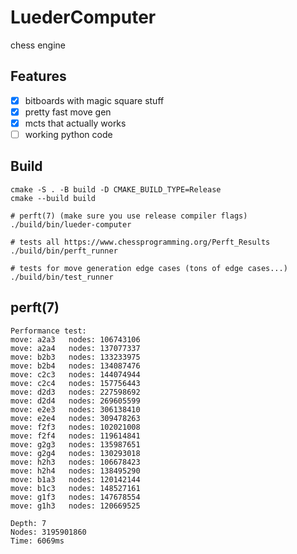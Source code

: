 # LuederComputer

chess engine

## Features
- [x] bitboards with magic square stuff
- [x] pretty fast move gen
- [x] mcts that actually works
- [ ] working python code

## Build
```
cmake -S . -B build -D CMAKE_BUILD_TYPE=Release
cmake --build build
```

```
# perft(7) (make sure you use release compiler flags)
./build/bin/lueder-computer

# tests all https://www.chessprogramming.org/Perft_Results
./build/bin/perft_runner

# tests for move generation edge cases (tons of edge cases...)
./build/bin/test_runner
```


## perft(7)
```
Performance test:
move: a2a3   nodes: 106743106
move: a2a4   nodes: 137077337
move: b2b3   nodes: 133233975
move: b2b4   nodes: 134087476
move: c2c3   nodes: 144074944
move: c2c4   nodes: 157756443
move: d2d3   nodes: 227598692
move: d2d4   nodes: 269605599
move: e2e3   nodes: 306138410
move: e2e4   nodes: 309478263
move: f2f3   nodes: 102021008
move: f2f4   nodes: 119614841
move: g2g3   nodes: 135987651
move: g2g4   nodes: 130293018
move: h2h3   nodes: 106678423
move: h2h4   nodes: 138495290
move: b1a3   nodes: 120142144
move: b1c3   nodes: 148527161
move: g1f3   nodes: 147678554
move: g1h3   nodes: 120669525

Depth: 7
Nodes: 3195901860
Time: 6069ms
```
